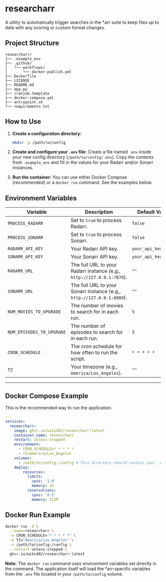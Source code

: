 # researcharr

A utility to automatically trigger searches in the *arr suite to keep files up to date with any scoring or custom format changes.

## Project Structure

```
researcharr/
├── .example_env
├── .github/
│   └── workflows/
│       └── docker-publish.yml
├── Dockerfile
├── LICENSE
├── README.md
├── app.py
├── cronjob.template
├── docker-compose.yml
├── entrypoint.sh
└── requirements.txt
```

## How to Use

1.  **Create a configuration directory:**
    ```bash
    mkdir -p /path/to/config
    ```

2.  **Create and configure your `.env` file:**
    Create a file named `.env` inside your new config directory (`/path/to/config/.env`). Copy the contents from `.example_env` and fill in the values for your Radarr and/or Sonarr instances.

3.  **Run the container:**
    You can use either Docker Compose (recommended) or a `docker run` command. See the examples below.

## Environment Variables

| Variable                  | Description                                                                                             | Default Value       |
| ------------------------- | ------------------------------------------------------------------------------------------------------- | ------------------- |
| `PROCESS_RADARR`          | Set to `true` to process Radarr.                                                                        | `false`             |
| `PROCESS_SONARR`          | Set to `true` to process Sonarr.                                                                        | `false`             |
| `RADARR_API_KEY`          | Your Radarr API key.                                                                                    | `your_api_key_here` |
| `SONARR_API_KEY`          | Your Sonarr API key.                                                                                    | `your_api_key_here` |
| `RADARR_URL`              | The full URL to your Radarr instance (e.g., `http://127.0.0.1:7878`).                                | `""`                |
| `SONARR_URL`              | The full URL to your Sonarr instance (e.g., `http://127.0.0.1:8989`).                                | `""`                |
| `NUM_MOVIES_TO_UPGRADE`   | The number of movies to search for in each run.                                                         | `5`                 |
| `NUM_EPISODES_TO_UPGRADE` | The number of episodes to search for in each run.                                                       | `5`                 |
| `CRON_SCHEDULE`           | The cron schedule for how often to run the script.                                                      | `* * * * *`         |
| `TZ`                      | Your timezone (e.g., `America/Los_Angeles`).                                                            | `""`                |

---

## Docker Compose Example

This is the recommended way to run the application.

```yaml
---
services:
  researcharr:
    image: ghcr.io/wikid82/researcharr:latest
    container_name: researcharr
    restart: unless-stopped
    environment:
      - CRON_SCHEDULE=* * * * *
      - TZ=America/Los_Angeles
    volumes:
      - /path/to/config:/config # This directory should contain your .env file
    deploy:
        resources:
          limits:
            cpus: '1.0'
            memory: 2G
          reservations:
            cpus: '0.5'
            memory: 512M
```

## Docker Run Example

```bash
docker run -d \
  --name=researcharr \
  -e CRON_SCHEDULE="* * * * *" \
  -e TZ="America/Los_Angeles" \
  -v /path/to/config:/config \
  --restart unless-stopped \
  ghcr.io/wikid82/researcharr:latest
```
**Note:** The `docker run` command uses environment variables set directly in the command. The application itself will load the *arr-specific variables from the `.env` file located in your `/path/to/config` volume.
